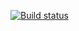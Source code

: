 [![Build status](https://ci.appveyor.com/api/projects/status/b8ukgx1acrvbhg35/branch/master?svg=true)](https://ci.appveyor.com/project/Redhead80/ahj-forms/branch/master)